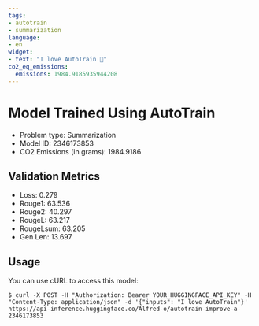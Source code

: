 ```yaml
---
tags:
- autotrain
- summarization
language:
- en
widget:
- text: "I love AutoTrain 🤗"
co2_eq_emissions:
  emissions: 1984.9185935944208
---
```


# Model Trained Using AutoTrain

- Problem type: Summarization
- Model ID: 2346173853
- CO2 Emissions (in grams): 1984.9186

## Validation Metrics

- Loss: 0.279
- Rouge1: 63.536
- Rouge2: 40.297
- RougeL: 63.217
- RougeLsum: 63.205
- Gen Len: 13.697

## Usage

You can use cURL to access this model:

```
$ curl -X POST -H "Authorization: Bearer YOUR_HUGGINGFACE_API_KEY" -H "Content-Type: application/json" -d '{"inputs": "I love AutoTrain"}' https://api-inference.huggingface.co/Alfred-o/autotrain-improve-a-2346173853
```